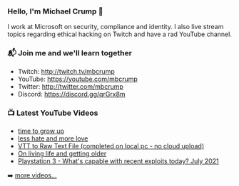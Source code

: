 ### Hello, I'm Michael Crump 👋

I work at Microsoft on security, compliance and identity. I also live stream topics regarding ethical hacking on Twitch and have a rad YouTube channel. 

### 📬 Join me and we'll learn together

- Twitch: http://twitch.tv/mbcrump
- YouTube: https://youtube.com/mbcrump
- Twitter: http://twitter.com/mbcrump
- Discord: https://discord.gg/qrGrx8m

### 📺 Latest YouTube Videos

<!-- YOUTUBE:START -->
- [time to grow up](https://www.youtube.com/watch?v=dF2_9rt146M)
- [less hate and more love](https://www.youtube.com/watch?v=QV1aizu353c)
- [VTT to Raw Text File (completed on local pc - no cloud upload)](https://www.youtube.com/watch?v=DeiCkpVbQH4)
- [On living life and getting older](https://www.youtube.com/watch?v=Sz1tN-o4hBs)
- [Playstation 3 - What's capable with recent exploits today? July 2021](https://www.youtube.com/watch?v=OgcTNcA0SMs)
<!-- YOUTUBE:END -->

➡️ [more videos...](https://youtube.com/mbcrump)

